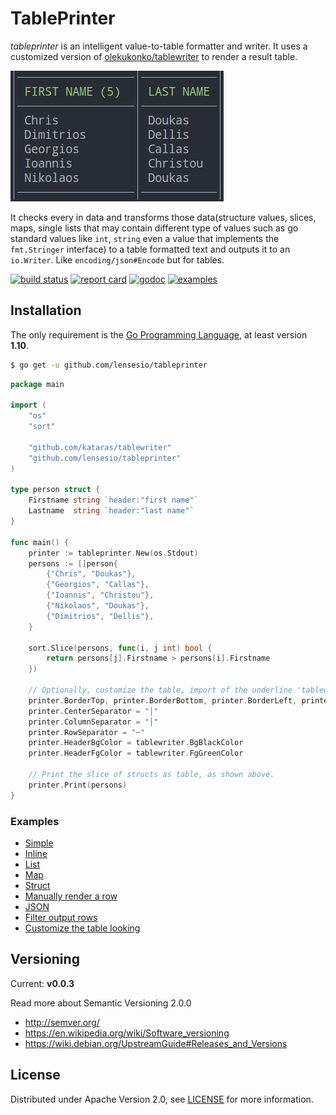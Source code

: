 # TablePrinter

_tableprinter_ is an intelligent value-to-table formatter and writer. It uses a customized version of [olekukonko/tablewriter](https://github.com/kataras/tablewriter) to render a result table.

![](color.png)

It checks every in data and transforms those data(structure values, slices, maps, single lists that may contain different type of values such as go standard values like `int`, `string` even a value that implements the `fmt.Stringer` interface) to a table formatted text and outputs it to an `io.Writer`. Like `encoding/json#Encode` but for tables.

[![build status](https://img.shields.io/travis/lensesio/tableprinter/master.svg?style=flat-square)](https://travis-ci.org/lensesio/tableprinter) [![report card](https://img.shields.io/badge/report%20card-a%2B-ff3333.svg?style=flat-square)](http://goreportcard.com/report/lensesio/tableprinter) [![godoc](https://img.shields.io/badge/godoc%20-reference-0077b3.svg?style=flat-square)](https://godoc.org/github.com/lensesio/tableprinter)
[![examples](https://img.shields.io/badge/learn%20by-examples-0c77e3.svg?style=flat-square)](https://github.com/lensesio/tableprinter/tree/master/_examples)

## Installation

The only requirement is the [Go Programming Language](https://golang.org/dl), at least version **1.10**.

```sh
$ go get -u github.com/lensesio/tableprinter
```

```go
package main

import (
    "os"
    "sort"

    "github.com/kataras/tablewriter"
    "github.com/lensesio/tableprinter"
)

type person struct {
    Firstname string `header:"first name"`
    Lastname  string `header:"last name"`
}

func main() {
    printer := tableprinter.New(os.Stdout)
    persons := []person{
        {"Chris", "Doukas"},
        {"Georgios", "Callas"},
        {"Ioannis", "Christou"},
        {"Nikolaos", "Doukas"},
        {"Dimitrios", "Dellis"},
    }

    sort.Slice(persons, func(i, j int) bool {
        return persons[j].Firstname > persons[i].Firstname
    })

    // Optionally, customize the table, import of the underline 'tablewriter' package is required for that.
    printer.BorderTop, printer.BorderBottom, printer.BorderLeft, printer.BorderRight = true, true, true, true
    printer.CenterSeparator = "│"
    printer.ColumnSeparator = "│"
    printer.RowSeparator = "─"
    printer.HeaderBgColor = tablewriter.BgBlackColor
    printer.HeaderFgColor = tablewriter.FgGreenColor

    // Print the slice of structs as table, as shown above.
    printer.Print(persons)
}
```

### Examples

* [Simple](/_examples/1_simple/main.go)
* [Inline](/_examples/2_inline/main.go)
* [List](/_examples/3_list/main.go)
* [Map](/_examples/4_map/main.go)
* [Struct](/_examples/5_struct/main.go)
* [Manually render a row](/_examples/6_custom_render_row/main.go)
* [JSON](/_examples/7_json_bytes/main.go)
* [Filter output rows](/_examples/8_filters/main.go)
* [Customize the table looking](/_examples/9_customize/main.go)

## Versioning

Current: **v0.0.3**

Read more about Semantic Versioning 2.0.0

- http://semver.org/
- https://en.wikipedia.org/wiki/Software_versioning
- https://wiki.debian.org/UpstreamGuide#Releases_and_Versions

## License

Distributed under Apache Version 2.0, see [LICENSE](LICENSE) for more information.
